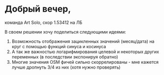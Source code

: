 # Добрый вечер, 

команда Art Solo, скор 1.53412 на ЛБ

В своем решении хочу поделиться следующими идеями:
1. Возможность отображения зацикленных значений (месяц/дата) на круг с помощью функций синуса и косинуса
2. А так же важностью логарифмирования целевой и некоторых других переменных (в последствии экспонируя обратно)
3. Многие значения OSM фичей сильно скоррелированы - мне кажется лучше дропнуть 3/4 из них (хотя нужно проверять)
